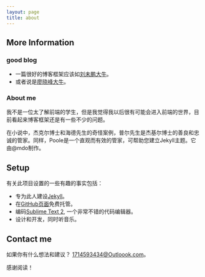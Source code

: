 ```yaml
---
layout: page
title: about
---
```


## More Information

### good blog
* 一篇很好的博客框架应该如[刘未鹏大牛](http://mindhacks.cn)。
* 或者说是[廖晓峰大牛](https://www.liaoxuefeng.com)。

### About me

我不是一位太了解前端的学生，但是我觉得我以后很有可能会进入前端的世界，目前看起来博客框架还是有一些不少的问题。

在小说中，杰克尔博士和海德先生的奇怪案例，普尔先生是杰基尔博士的善良和忠诚的管家。同样，Poole是一个直观而有效的管家，可帮助您建立Jekyll主题。它由@mdo制作。





## Setup

有关此项目设置的一些有趣的事实包括：

* 专为此人建设[Jekyll](http://jekyllrb.com)。
* 在[GitHub页面](https://pages.github.com)免费托管。
* 编码[Sublime Text 2](http://sublimetext.com), 一个非常不错的代码编辑器。
* 设计和开发，同时听音乐。 


## Contact me

如果你有什么想法和建议？ [1714593434@Outloook.com](mailto:1714593434@Outlook.com)。

感谢阅读！
